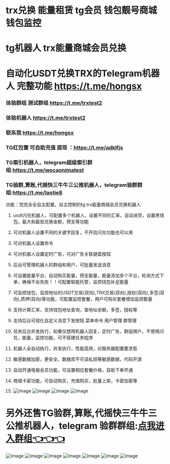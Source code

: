 # trx兑换 能量租赁 tg会员 钱包靓号商城 钱包监控
# tg机器人  trx能量商城会员兑换 
# 自动化USDT兑换TRX的Telegram机器人 完整功能 https://t.me/hongsx
### 体验群组 测试群组 https://t.me/trxtest2
### 体验机器人 https://t.me/trxtest2
### 联系我 https://t.me/hongsx
### TG红包雷 可自助充值 提现 ：https://t.me/adklfjs
### TG索引机器人，telegram超级索引群组:https://t.me/wocaonimatest
### TG验群,算账,代摇快三牛牛三公推机器人，telegram验群群组:https://t.me/laotie8
功能：完完全全自主配置，自主控制的tg trx能量商城会员兑换机器人
1. usdt闪兑机器人，可配置多个机器人，设置不同的汇率，自动进货，设置黑钱包，最大和最低兑换金额，预支等功能
2. 可对机器人设置不同的关键字回复，不开启闪兑功能也可以用
3. 可对机器人设置命令
4. 可对机器人设置定时广告，可对广告关联键盘按钮
5. 后台可管理机器人的群组和用户，可批量发送消息
6. 可设置能量平台，自动购买能量，预支能量，能量添加多个平台，轮询方式下单，确保不会失败！！可配置智能托管，监控钱包补足能量
7. 可监控钱包，监控地址的USDT交易(双向),TRX交易(双向),授权(双向),多签(双向),质押(双向)等功能，可配置监控套餐，用户可购买套餐增加监控数量
8. 支持计算汇率，支持钱包地址查询，查地址余额，多签，授权等
9. 支持后台可视化自定义消息下发按钮 菜单命令 用户管理 群管理  
10. 任务后台并发执行，如果仅想用机器人回复，定时广告，群组用户。不使用闪兑，能量，监控功能，可不搭建任务程序
11. 机器人全自动执行，并发执行，性能高效，对服务器配置要求低
12. 敏感数据加密，更安全，数据库不可读私钥等敏感数据，代码开源
13. 自动开通电报会员功能，可设置相应套餐价格，自助下单开通
14. 商城卡密功能，可自动购买，充值购买，批量上架，卡密加密等

15. ![image](https://github.com/mmmrp/trx/assets/72646062/88eba0ad-38b1-4b2d-bb59-fa582d49d52d)
![image](https://github.com/mmmrp/trx/assets/72646062/178824e0-2c3b-4694-acc2-11840495c6a8)
![image](https://github.com/mmmrp/trx/assets/72646062/f7c2ecdf-ea05-4fa3-981d-b3a6fdd73147)
![image](https://github.com/mmmrp/trx/assets/72646062/3f564d1d-602f-4828-9017-aa679d852bc1)

# 另外还售TG验群,算账,代摇快三牛牛三公推机器人，telegram 验群群组:[点我进入群组👈👈👈](https://t.me/laotie8)

![image](https://github.com/Hyizhou1/Tg_SuperSerch/assets/104135021/e2584edf-ba01-4424-ae06-7e6600f7d88f)
![image](https://github.com/Hyizhou1/Tg_SuperSerch/assets/104135021/992f587d-4fbc-4d2f-8b92-091a0376fae8)
![image](https://github.com/Hyizhou1/Tg_SuperSerch/assets/104135021/1a0a7113-01a6-423d-98dc-bb469b3d2e0d)
![image](https://github.com/Hyizhou1/Tg_SuperSerch/assets/104135021/c51e85d9-4c24-4a08-abd8-341ef4c2988b)
![image](https://github.com/Hyizhou1/Tg_SuperSerch/assets/104135021/1685753e-1eb0-4dc0-9d30-e0e51ec98473)
![image](https://github.com/Hyizhou1/Tg_SuperSerch/assets/104135021/25b4c2d2-b3e9-4ccc-991b-a67afd04eee1)
![image](https://github.com/Hyizhou1/Tg_SuperSerch/assets/104135021/63230561-afeb-4381-a28b-c9a5138d1df7)


